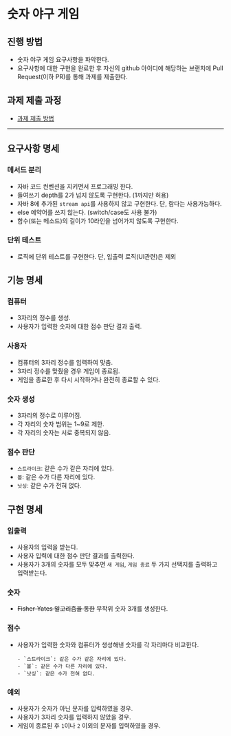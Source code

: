 # 숫자 야구 게임
## 진행 방법
* 숫자 야구 게임 요구사항을 파악한다.
* 요구사항에 대한 구현을 완료한 후 자신의 github 아이디에 해당하는 브랜치에 Pull Request(이하 PR)를 통해 과제를 제출한다.

## 과제 제출 과정
* [과제 제출 방법](https://github.com/next-step/nextstep-docs/tree/master/precourse)

---
## 요구사항 명세

### 메서드 분리
- 자바 코드 컨벤션을 지키면서 프로그래밍 한다.
- 들여쓰기 depth를 2가 넘지 않도록 구현한다. (1까지만 허용)
- 자바 8에 추가된 `stream api`를 사용하지 않고 구현한다. 단, 람다는 사용가능하다.
- else 예약어를 쓰지 않는다. (switch/case도 사용 불가)
- 함수(또는 메소드)의 길이가 10라인을 넘어가지 않도록 구현한다.

### 단위 테스트
- 로직에 단위 테스트를 구현한다. 단, 입출력 로직(UI관련)은 제외

## 기능 명세

### 컴퓨터
- 3자리의 정수를 생성.
- 사용자가 입력한 숫자에 대한 점수 판단 결과 출력.

### 사용자
- 컴퓨터의 3자리 정수를 입력하여 맞춤.
- 3자리 정수를 맞췄을 경우 게임이 종료됨.
- 게임을 종료한 후 다시 시작하거나 완전히 종료할 수 있다.

### 숫자 생성
- 3자리의 정수로 이루어짐.
- 각 자리의 숫자 범위는 1~9로 제한.
- 각 자리의 숫자는 서로 중복되지 않음.

### 점수 판단
- `스트라이크`: 같은 수가 같은 자리에 있다.
- `볼`: 같은 수가 다른 자리에 있다.
- `낫싱`: 같은 수가 전혀 없다.

## 구현 명세

### 입출력
- 사용자의 입력을 받는다.
- 사용자 입력에 대한 점수 판단 결과를 출력한다.
- 사용자가 3개의 숫자를 모두 맞추면 `새 게임`, `게임 종료` 두 가지 선택지를 출력하고 입력받는다.

### 숫자
- ~~Fisher-Yates 알고리즘을 통한~~ 무작위 숫자 3개를 생성한다.

### 점수
- 사용자가 입력한 숫자와 컴퓨터가 생성해낸 숫자를 각 자리마다 비교한다.
    ```
    - `스트라이크`: 같은 수가 같은 자리에 있다.
    - `볼`: 같은 수가 다른 자리에 있다.
    - `낫싱`: 같은 수가 전혀 없다.
    ```

### 예외
- 사용자가 숫자가 아닌 문자를 입력하였을 경우.
- 사용자가 3자리 숫자를 입력하지 않았을 경우.
- 게임이 종료된 후 `1`이나 `2` 이외의 문자를 입력하였을 경우.
